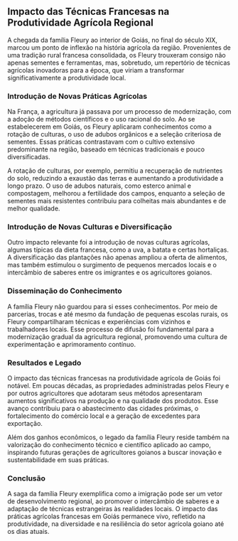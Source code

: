 ## Impacto das Técnicas Francesas na Produtividade Agrícola Regional

A chegada da família Fleury ao interior de Goiás, no final do século XIX, marcou um ponto de inflexão na história agrícola da região. Provenientes de uma tradição rural francesa consolidada, os Fleury trouxeram consigo não apenas sementes e ferramentas, mas, sobretudo, um repertório de técnicas agrícolas inovadoras para a época, que viriam a transformar significativamente a produtividade local.

### Introdução de Novas Práticas Agrícolas

Na França, a agricultura já passava por um processo de modernização, com a adoção de métodos científicos e o uso racional do solo. Ao se estabelecerem em Goiás, os Fleury aplicaram conhecimentos como a rotação de culturas, o uso de adubos orgânicos e a seleção criteriosa de sementes. Essas práticas contrastavam com o cultivo extensivo predominante na região, baseado em técnicas tradicionais e pouco diversificadas.

A rotação de culturas, por exemplo, permitiu a recuperação de nutrientes do solo, reduzindo a exaustão das terras e aumentando a produtividade a longo prazo. O uso de adubos naturais, como esterco animal e compostagem, melhorou a fertilidade dos campos, enquanto a seleção de sementes mais resistentes contribuiu para colheitas mais abundantes e de melhor qualidade.

### Introdução de Novas Culturas e Diversificação

Outro impacto relevante foi a introdução de novas culturas agrícolas, algumas típicas da dieta francesa, como a uva, a batata e certas hortaliças. A diversificação das plantações não apenas ampliou a oferta de alimentos, mas também estimulou o surgimento de pequenos mercados locais e o intercâmbio de saberes entre os imigrantes e os agricultores goianos.

### Disseminação do Conhecimento

A família Fleury não guardou para si esses conhecimentos. Por meio de parcerias, trocas e até mesmo da fundação de pequenas escolas rurais, os Fleury compartilharam técnicas e experiências com vizinhos e trabalhadores locais. Esse processo de difusão foi fundamental para a modernização gradual da agricultura regional, promovendo uma cultura de experimentação e aprimoramento contínuo.

### Resultados e Legado

O impacto das técnicas francesas na produtividade agrícola de Goiás foi notável. Em poucas décadas, as propriedades administradas pelos Fleury e por outros agricultores que adotaram seus métodos apresentaram aumentos significativos na produção e na qualidade dos produtos. Esse avanço contribuiu para o abastecimento das cidades próximas, o fortalecimento do comércio local e a geração de excedentes para exportação.

Além dos ganhos econômicos, o legado da família Fleury reside também na valorização do conhecimento técnico e científico aplicado ao campo, inspirando futuras gerações de agricultores goianos a buscar inovação e sustentabilidade em suas práticas.

### Conclusão

A saga da família Fleury exemplifica como a imigração pode ser um vetor de desenvolvimento regional, ao promover o intercâmbio de saberes e a adaptação de técnicas estrangeiras às realidades locais. O impacto das práticas agrícolas francesas em Goiás permanece vivo, refletido na produtividade, na diversidade e na resiliência do setor agrícola goiano até os dias atuais.